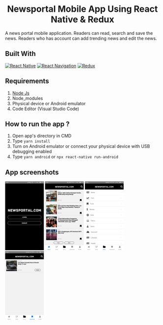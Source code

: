 <h1 align="center">Newsportal Mobile App Using React Native & Redux</h1>

A news portal mobile application. Readers can read, search and save the news. Readers who has account can add trending news and edit the news.

## Built With
[![React Native](https://img.shields.io/badge/React_Native-0.63.3-blue.svg?style=rounded-square)](https://reactnative.dev/)
[![React Navigation](https://img.shields.io/badge/React_Navigation-v5.10.7-purple.svg?style=rounded-square)](https://reactnavigation.org/)
[![Redux](https://img.shields.io/badge/Redux-v4.0.5-purple.svg?style=rounded-square)](https://redux.js.org/)

## Requirements
1. <a href="https://nodejs.org/en/download/">Node Js</a>
2. Node_modules
3. Physical device or Android emulator
4. Code Editor (Visual Studio Code)

## How to run the app ?
1. Open app's directory in CMD
2. Type `yarn install`
3. Turn on Android emulator or connect your physical device with USB debugging enabled
4. Type `yarn android` or `npx react-native run-android`

## App screenshots
<img src='https://raw.githubusercontent.com/f-chilmi/newsportal-frontend/main/src/assets/WhatsApp%20Image%202020-12-18%20at%2018.12.34.jpeg' width='25%'>

<img src='https://raw.githubusercontent.com/f-chilmi/newsportal-frontend/main/src/assets/WhatsApp%20Image%202020-12-18%20at%2018.12.33.jpeg' width='25%'> 

<img src='https://raw.githubusercontent.com/f-chilmi/newsportal-frontend/main/src/assets/WhatsApp%20Image%202020-12-18%20at%2018.12.33%20(2).jpeg' width='25%'>
 <img src='https://raw.githubusercontent.com/f-chilmi/newsportal-frontend/main/src/assets/WhatsApp%20Image%202020-12-18%20at%2018.12.32.jpeg' width='25%'>